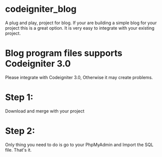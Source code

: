 # codeigniter_blog
A plug and play, project for blog. If your are building a simple blog for your project this is a great option. 
It is very easy to integrate with your existing project.

# Blog program files supports Codeigniter 3.0
Please integrate with Codeigniter 3.0, Otherwise it may create problems.

# Step 1:
Download and merge with your project

# Step 2:
Only thing you need to do is go to your PhpMyAdmin and Import the SQL file.
That's it.
